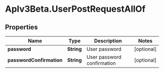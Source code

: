 # ApIv3Beta.UserPostRequestAllOf

## Properties

Name | Type | Description | Notes
------------ | ------------- | ------------- | -------------
**password** | **String** | User password | [optional] 
**passwordConfirmation** | **String** | User password confirmation | [optional] 


